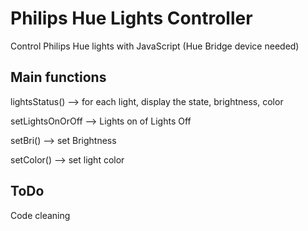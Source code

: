 # Philips Hue Lights Controller
Control Philips Hue lights with JavaScript (Hue Bridge device needed)

## Main functions
lightsStatus() 
  --> for each light, display the state, brightness, color

setLightsOnOrOff
  --> Lights on of Lights Off

setBri()
  --> set Brightness

setColor()
  --> set light color

## ToDo
Code cleaning


